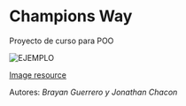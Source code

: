 # Champions Way
Proyecto de curso para POO

![EJEMPLO](http://4.bp.blogspot.com/-9MioQAlg6oU/T86GJsyWcQI/AAAAAAAAA1w/nYNdry1WWUs/s1600/fixture+cuartos.png)

[Image resource](http://torneocecba.blogspot.com.co/2012/06/fixture-torneo-apertura.html)

Autores: _Brayan Guerrero y Jonathan Chacon_